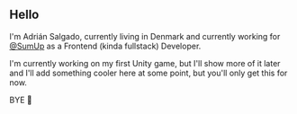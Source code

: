## Hello
I'm Adrián Salgado, currently living in Denmark and currently working for [@SumUp](https://github.com/sumup) as a Frontend (kinda fullstack) Developer.

I'm currently working on my first Unity game, but I'll show more of it later and I'll add something cooler here at some point, but you'll only get this for now.

BYE 🍕
